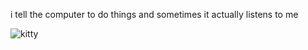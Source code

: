 i tell the computer to do things and sometimes it actually listens to me
<!--START_SECTION:update_image-->
<img src=https://raw.githubusercontent.com/sneakykestrel/sneakykestrel/main/.github/images/criminal_database.gif height="" width="" align=left alt=kitty />
<!--END_SECTION:update_image-->

